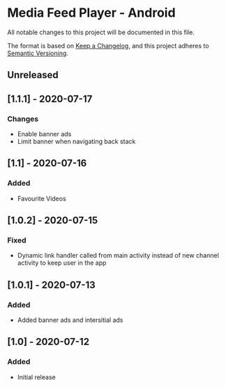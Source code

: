 # Media Feed Player - Android

All notable changes to this project will be documented in this file.

The format is based on [Keep a Changelog](https://keepachangelog.com/en/1.0.0/), and this project adheres to
[Semantic Versioning](https://semver.org/spec/v2.0.0.html).

## Unreleased

## [1.1.1] - 2020-07-17
### Changes
- Enable banner ads
- Limit banner when navigating back stack

## [1.1] - 2020-07-16
### Added
- Favourite Videos

## [1.0.2] - 2020-07-15
### Fixed
- Dynamic link handler called from main activity instead of new channel activity to keep user in the app

## [1.0.1] - 2020-07-13
### Added
- Added banner ads and intersitial ads

## [1.0] - 2020-07-12
### Added
- Initial release